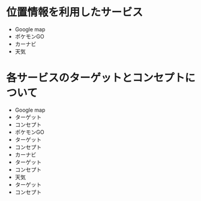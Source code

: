 # 位置情報を利用したサービス
- Google map
- ポケモンGO
- カーナビ
- 天気
# 各サービスのターゲットとコンセプトについて
- Google map
 - ターゲット
 - コンセプト
- ポケモンGO
 - ターゲット
 - コンセプト
- カーナビ
 - ターゲット
 - コンセプト
- 天気
 - ターゲット
 - コンセプト
